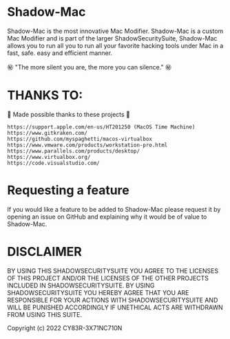 # Shadow-Mac

Shadow-Mac is the most innovative Mac Modifier. Shadow-Mac is a custom Mac Modifier and is part of the larger ShadowSecuritySuite, Shadow-Mac allows you to run all you to run all your favorite hacking tools under Mac in a fast, safe. easy and efficient manner.

㊙️ "The more silent you are, the more you can silence." ㊙️

# THANKS TO:

💖 Made possible thanks to these projects 💖

```
https://support.apple.com/en-us/HT201250 (MacOS Time Machine)
https://www.gitkraken.com/
https://github.com/myspaghetti/macos-virtualbox
https://www.vmware.com/products/workstation-pro.html
https://www.parallels.com/products/desktop/
https://www.virtualbox.org/
https://code.visualstudio.com/
```
# Requesting a feature

If you would like a feature to be added to Shadow-Mac please request it by opening an issue on GitHub and explaining why it would be of value to Shadow-Mac.

# DISCLAIMER

BY USING THIS SHADOWSECURITYSUITE YOU AGREE TO THE LICENSES OF THIS PROJECT AND/OR THE LICENSES OF THE OTHER PROJECTS INCLUDED IN SHADOWSECURITYSUITE. BY USING SHADOWSECURITYSUITE YOU HEREBY AGREE THAT YOU ARE RESPONSIBLE FOR YOUR ACTIONS WITH SHADOWSECURITYSUITE AND WILL BE PUNISHED ACCORDINGLY IF UNETHICAL ACTS ARE WITHDRAWN FROM USING THIS SUITE. 

Copyright (c) 2022 CY83R-3X71NC710N
